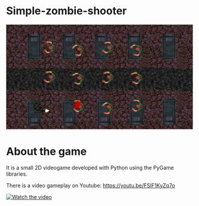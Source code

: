 # Simple-zombie-shooter

![Screenshot](preview_image.png)

About the game
==============
It is a small 2D videogame developed with Python using the PyGame libraries.

There is a video gameplay on Youtube: https://youtu.be/FSlF1KyZq7o

[![Watch the video](https://img.youtube.com/vi/T-D1KVIuvjA/maxresdefault.jpg)](https://youtu.be/FSlF1KyZq7o)
